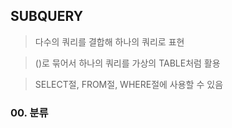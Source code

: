 ## **SUBQUERY**
> 다수의 쿼리를 결합해 하나의 쿼리로 표현

> ()로 묶어서 하나의 쿼리를 가상의 TABLE처럼 활용

> SELECT절, FROM절, WHERE절에 사용할 수 있음

### **00. 분류**

